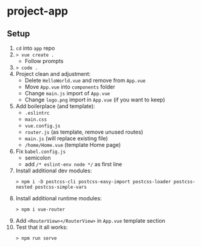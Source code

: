 # project-app

## Setup

1. `cd` into `app` repo
1. `> vue create .`
    * Follow prompts
1. `> code .`
1. Project clean and adjustment:
    * Delete `HelloWorld.vue` and remove from `App.vue`
    * Move `App.vue` into `components` folder
    * Change `main.js` import of `App.vue`
    * Change `logo.png` import in `App.vue` (if you want to keep)
1. Add boilerplace (and template): 
    * `.eslintrc`
    * `main.css`
    * `vue.config.js`
    * `router.js` (as template, remove unused routes)
    * `main.js` (will replace existing file)
    * `/home/Home.vue` (template Home page)
1. Fix `babel.config.js`
    * semicolon
    * add `/* eslint-env node */` as first line
1. Install additional dev modules:
    ```
    > npm i -D postcss-cli postcss-easy-import postcss-loader postcss-nested postcss-simple-vars
    ```
1. Install additional runtime modules:
    ```
    > npm i vue-router
    ```
1. Add `<RouterView></RouterView>` in `App.vue` template section
1. Test that it all works:
    ```
    > npm run serve
    ```